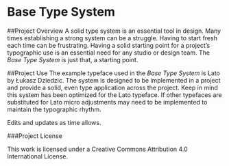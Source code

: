 <h1>Base Type System</h1>

##Project Overview
A solid type system is an essential tool in design. Many times establishing a strong system can be a struggle. Having to start fresh each time can be frustrating. Having a solid starting point for a project’s typographic use is an essential need for any studio or design team. The *Base Type System* is just that, a starting point.

##Project Use
The example typeface used in the *Base Type System* is Lato by Łukasz Dziedzic. The system is designed to be implemented in a project and provide a solid, even type application across the project. Keep in mind this system has been optimized for the Lato typeface. If other typefaces are substituted for Lato micro adjustments may need to be implemented to maintain the typographic rhythm.

Edits and updates as time allows.

###Project License

This work is licensed under a Creative Commons Attribution 4.0 International License.
